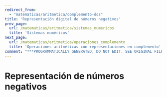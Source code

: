 ```yaml
---
redirect_from:
  - "matematicas/aritmetica/complemento-dos"
title: 'Representación digital de números negativos'
prev_page:
  url: /matematicas/aritmetica/sistemas_numericos
  title: 'Sistemas numéricos'
next_page:
  url: /matematicas/aritmetica/operaciones_complemento
  title: 'Operaciones aritméticas con representaciones en complemento'
comment: "***PROGRAMMATICALLY GENERATED, DO NOT EDIT. SEE ORIGINAL FILES IN /content***"
---
```

# Representación de números negativos
